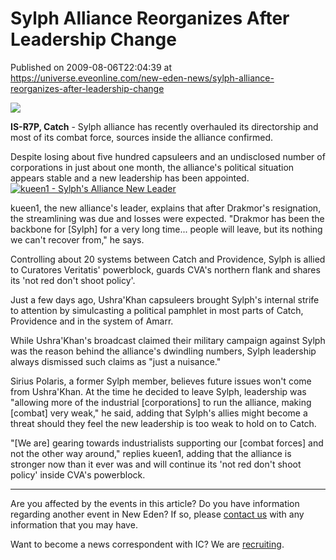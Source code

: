 # Sylph Alliance Reorganizes After Leadership Change
Published on 2009-08-06T22:04:39 at https://universe.eveonline.com/new-eden-news/sylph-alliance-reorganizes-after-leadership-change

![](http://www.eve-ic.net/media/assets/icarticlebanner.png)

**IS-R7P, Catch** \- Sylph alliance has recently overhauled its directorship and most of its combat force, sources inside the alliance confirmed.  
  
Despite losing about five hundred capsuleers and an undisclosed number of corporations in just about one month, the alliance's political situation appears stable and a new leadership has been appointed.[![kueen1 - Sylph's Alliance New Leader](http://www.eve-ic.net/media/articles/3273/kueen1thumb.png)](http://www.eve-ic.net/media/igbd/igbd.php?faction=ic&url=http://www.eve-ic.net/media/articles/3273/kueen1.png)  
  
kueen1, the new alliance's leader, explains that after Drakmor's resignation, the streamlining was due and losses were expected. "Drakmor has been the backbone for [Sylph] for a very long time... people will leave, but its nothing we can't recover from," he says.  
  
Controlling about 20 systems between Catch and Providence, Sylph is allied to Curatores Veritatis' powerblock, guards CVA's northern flank and shares its 'not red don't shoot policy'.  
  
Just a few days ago, Ushra'Khan capsuleers brought Sylph's internal strife to attention by simulcasting a political pamphlet in most parts of Catch, Providence and in the system of Amarr.  
  
While Ushra'Khan's broadcast claimed their military campaign against Sylph was the reason behind the alliance's dwindling numbers, Sylph leadership always dismissed such claims as "just a nuisance."  
  
Sirius Polaris, a former Sylph member, believes future issues won't come from Ushra'Khan. At the time he decided to leave Sylph, leadership was "allowing more of the industrial [corporations] to run the alliance, making [combat] very weak," he said, adding that Sylph's allies might become a threat should they feel the new leadership is too weak to hold on to Catch.  
  
"[We are] gearing towards industrialists supporting our [combat forces] and not the other way around," replies kueen1, adding that the alliance is stronger now than it ever was and will continue its 'not red don't shoot policy' inside CVA's powerblock.

* * *

Are you affected by the events in this article? Do you have information regarding another event in New Eden? If so, please [contact us](http://myeve.eve-online.com/news.asp?a=submitrp) with any information that you may have.  
  
Want to become a news correspondent with IC? We are [recruiting](http://www.eveonline.com/isd.asp).
